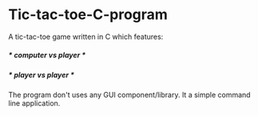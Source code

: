 # Tic-tac-toe-C-program
A tic-tac-toe game written in C which features:
##### * computer vs player *
##### * player vs player *

The program don't uses any GUI component/library. It a simple command line application.

